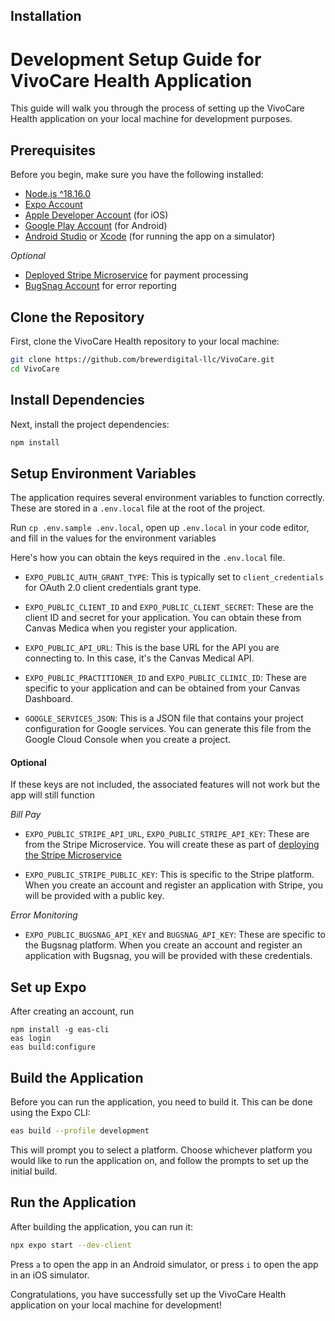 ## Installation 
# Development Setup Guide for VivoCare Health Application

This guide will walk you through the process of setting up the VivoCare Health application on your local machine for development purposes.

## Prerequisites

Before you begin, make sure you have the following installed:

- [Node.js ^18.16.0](https://nodejs.org/en/download)
- [Expo Account](https://expo.dev/signup)
- [Apple Developer Account](https://expo.dev/signup](https://developer.apple.com/programs/enroll/)) (for iOS)
- [Google Play Account](https://developer.android.com/distribute/console) (for Android)
- [Android Studio](https://developer.android.com/studio/install) or [Xcode](https://apps.apple.com/us/app/xcode/id497799835?mt=12) (for running the app on a simulator)

*Optional*

- [Deployed Stripe Microservice](https://github.com/brewerdigital-llc/stripe-microservice) for payment processing
- [BugSnag Account](https://app.bugsnag.com/user/new/) for error reporting

## Clone the Repository

First, clone the VivoCare Health repository to your local machine:

```bash
git clone https://github.com/brewerdigital-llc/VivoCare.git
cd VivoCare
```

## Install Dependencies

Next, install the project dependencies:

```bash
npm install
```

## Setup Environment Variables

The application requires several environment variables to function correctly. These are stored in a `.env.local` file at the root of the project. 

Run `cp .env.sample .env.local`, open up `.env.local` in your code editor, and fill in the values for the environment variables

Here's how you can obtain the keys required in the `.env.local` file. 

- `EXPO_PUBLIC_AUTH_GRANT_TYPE`: This is typically set to `client_credentials` for OAuth 2.0 client credentials grant type.

- `EXPO_PUBLIC_CLIENT_ID` and `EXPO_PUBLIC_CLIENT_SECRET`: These are the client ID and secret for your application. You can obtain these from Canvas Medica when you register your application.

- `EXPO_PUBLIC_API_URL`: This is the base URL for the API you are connecting to. In this case, it's the Canvas Medical API.

- `EXPO_PUBLIC_PRACTITIONER_ID` and `EXPO_PUBLIC_CLINIC_ID`: These are specific to your application and can be obtained from your Canvas Dashboard.

- `GOOGLE_SERVICES_JSON`: This is a JSON file that contains your project configuration for Google services. You can generate this file from the Google Cloud Console when you create a project.

#### Optional
If these keys are not included, the associated features will not work but the app will still function

*Bill Pay*

- `EXPO_PUBLIC_STRIPE_API_URL`, `EXPO_PUBLIC_STRIPE_API_KEY`: These are from the Stripe Microservice.  You will create these as part of [deploying the Stripe Microservice](https://github.com/brewerdigital-llc/stripe-microservice)

- `EXPO_PUBLIC_STRIPE_PUBLIC_KEY`: This is specific to the Stripe platform. When you create an account and register an application with Stripe, you will be provided with a public key.

*Error Monitoring*

- `EXPO_PUBLIC_BUGSNAG_API_KEY` and `BUGSNAG_API_KEY`: These are specific to the Bugsnag platform. When you create an account and register an application with Bugsnag, you will be provided with these credentials.

## Set up Expo

After creating an account, run

```
npm install -g eas-cli
eas login
eas build:configure
```

## Build the Application

Before you can run the application, you need to build it. This can be done using the Expo CLI:

```bash
eas build --profile development
```

This will prompt you to select a platform. Choose whichever platform you would like to run the application on, and follow the prompts to set up the initial build. 

## Run the Application

After building the application, you can run it:

```bash
npx expo start --dev-client
```

Press `a` to open the app in an Android simulator, or press `i` to open the app in an iOS simulator.

Congratulations, you have successfully set up the VivoCare Health application on your local machine for development!


